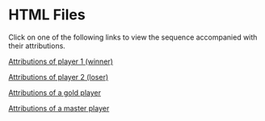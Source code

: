 # HTML Files
Click on one of the following links to view the sequence accompanied with their attributions.

[Attributions of player 1 (winner)](https://htmlpreview.github.io/?https://github.com/LucasDeneffe/Classification-with-Game-Event-Logs/blob/main/Experiment%203/HTMLs/Player1Winner.html)

[Attributions of player 2 (loser)](https://htmlpreview.github.io/?https://github.com/LucasDeneffe/Classification-with-Game-Event-Logs/blob/main/Experiment%203/HTMLs/Player2Loser.html)


[Attributions of a gold player](https://htmlpreview.github.io/?https://github.com/LucasDeneffe/Classification-with-Game-Event-Logs/blob/main/Experiment%203/HTMLs/GoldRank.html)

[Attributions of a master player](https://htmlpreview.github.io/?https://github.com/LucasDeneffe/Classification-with-Game-Event-Logs/blob/main/Experiment%203/HTMLs/MasterRank.html)
